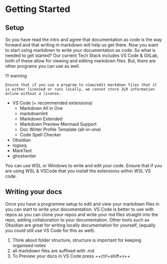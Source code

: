 # Getting Started

## Setup

So you have read the intro and agree that documentation as code is the way forward and that writing in markdown will help us get there. Now you want to start using markdown to write your documentation as code. So what is needed to get started? Our current Tech Stack includes VS Code & GitLab, both of these allow for viewing and editing markdown files. But, there are other programs you can use as well.

!!! warning

    Ensure that if you use a program to view/edit markdown files that it is either licensed or runs locally, we cannot store JLR information online without a license.

* VS Code (+ recommended extensions)
  * Markdown All in One
  * markdownlint
  * Markdown Extended
  * Markdown Preview Mermaid Support
  * Doc Writer Profile Template (all-in-one)
  * Code Spell Checker
* Obsidian
* logseq
* MarkText
* ghostwriter

You can use WSL or Windows to write and edit your code. Ensure that if you are using WSL & VSCode that you install the extensions within WSL VS code.

## Writing your docs

Once you have a programme setup to edit and view your markdown files in you can start to write your documentation. VS Code is better to use with repos as you can clone your repos and write your md files straight into the repo, adding collaboration to your documentation. Other tools such as Obsidian are great for writing locally documentation for yourself, (equally you could still use VS Code for this as well).

1. Think about folder structure, structure is important for keeping organised notes
2. all markdown files are suffixed with .md
3. To Preview your docs in VS Code press ++ctrl+shift+v++

